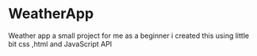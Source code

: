 # WeatherApp
Weather app a small project for me as a beginner i created this using little bit css ,html and JavaScript API
